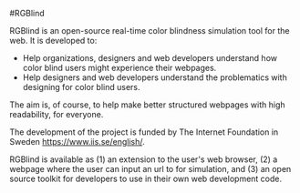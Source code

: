 #RGBlind

RGBlind is an open-source real-time color blindness simulation tool for the web. It is developed to:
* Help organizations, designers and web developers understand how color blind users might experience their webpages.
* Help designers and web developers understand the problematics with designing for color blind users.

The aim is, of course, to help make better structured webpages with high readability, for everyone.

The development of the project is funded by The Internet Foundation in Sweden https://www.iis.se/english/.

RGBlind is available as (1) an extension to the user's web browser, (2) a webpage where the user can input an url to for simulation, and (3) an open source toolkit for developers to use in their own web development code.